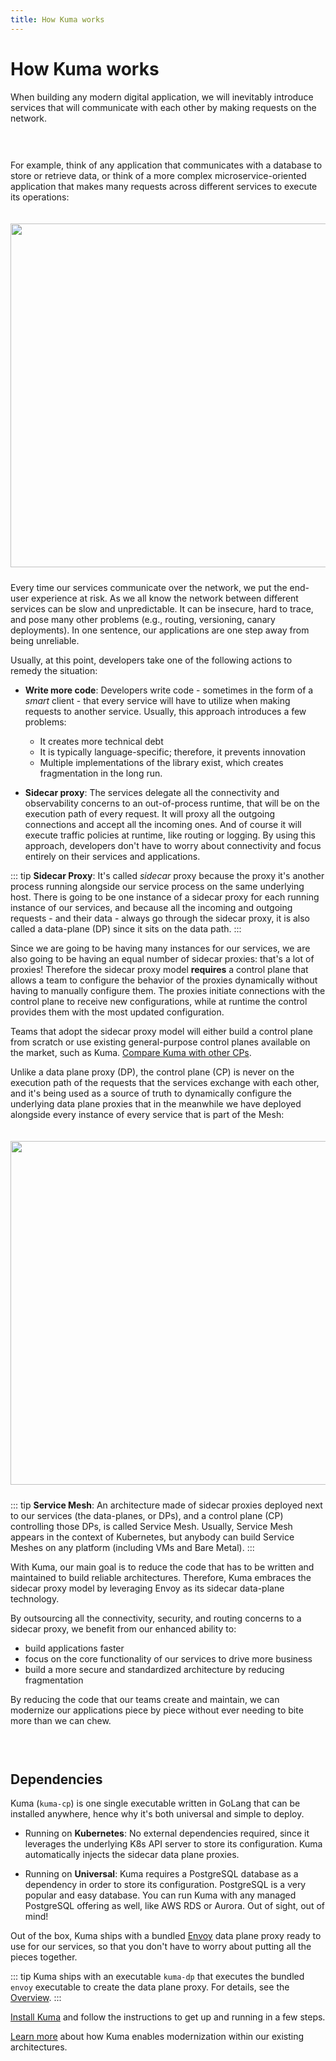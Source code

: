 ```yaml
---
title: How Kuma works
---
```


# How Kuma works

When building any modern digital application, we will inevitably introduce services that will communicate with each other by making requests on the network.

<center>
<img src="/assets/images/docs/diagram-before-after-full-r1.png" alt="" style="padding-top: 20px; padding-bottom: 10px;"/>
</center>

For example, think of any application that communicates with a database to store or retrieve data, or think of a more complex microservice-oriented application that makes many requests across different services to execute its operations:

<center>
<img src="/assets/images/docs/0.4.0/diagram-02.jpg" alt="" style="width: 550px; padding-top: 20px; padding-bottom: 10px;"/>
</center>

Every time our services communicate over the network, we put the end-user experience at risk. As we all know the network between different services can be slow and unpredictable. It can be insecure, hard to trace, and pose many other problems (e.g., routing, versioning, canary deployments). In one sentence, our applications are one step away from being unreliable.

Usually, at this point, developers take one of the following actions to remedy the situation:

- **Write more code**: Developers write code - sometimes in the form of a _smart_ client - that every service will have to utilize when making requests to another service. Usually, this approach introduces a few problems:

  - It creates more technical debt
  - It is typically language-specific; therefore, it prevents innovation
  - Multiple implementations of the library exist, which creates fragmentation in the long run.

- **Sidecar proxy**: The services delegate all the connectivity and observability concerns to an out-of-process runtime, that will be on the execution path of every request. It will proxy all the outgoing connections and accept all the incoming ones. And of course it will execute traffic policies at runtime, like routing or logging. By using this approach, developers don't have to worry about connectivity and focus entirely on their services and applications.

::: tip
**Sidecar Proxy**: It's called _sidecar_ proxy because the proxy it's another process running alongside our service process on the same underlying host. There is going to be one instance of a sidecar proxy for each running instance of our services, and because all the incoming and outgoing requests - and their data - always go through the sidecar proxy, it is also called a data-plane (DP) since it sits on the data path.
:::

Since we are going to be having many instances for our services, we are also going to be having an equal number of sidecar proxies: that's a lot of proxies! Therefore the sidecar proxy model **requires** a control plane that allows a team to configure the behavior of the proxies dynamically without having to manually configure them. The proxies initiate connections with the control plane to receive new configurations, while at runtime the control provides them with the most updated configuration.

Teams that adopt the sidecar proxy model will either build a control plane from scratch or use existing general-purpose control planes available on the market, such as Kuma. [Compare Kuma with other CPs](../kuma-vs-xyz).

Unlike a data plane proxy (DP), the control plane (CP) is never on the execution path of the requests that the services exchange with each other, and it's being used as a source of truth to dynamically configure the underlying data plane proxies that in the meanwhile we have deployed alongside every instance of every service that is part of the Mesh:

<center>
<img src="/assets/images/docs/0.4.0/diagram-03.jpg" alt="" style="width: 550px; padding-top: 20px; padding-bottom: 10px;"/>
</center>

::: tip
**Service Mesh**: An architecture made of sidecar proxies deployed next to our services (the data-planes, or DPs), and a control plane (CP) controlling those DPs, is called Service Mesh. Usually, Service Mesh appears in the context of Kubernetes, but anybody can build Service Meshes on any platform (including VMs and Bare Metal).
:::

With Kuma, our main goal is to reduce the code that has to be written and maintained to build reliable architectures. Therefore, Kuma embraces the sidecar proxy model by leveraging Envoy as its sidecar data-plane technology.

By outsourcing all the connectivity, security, and routing concerns to a sidecar proxy, we benefit from our enhanced ability to:

- build applications faster
- focus on the core functionality of our services to drive more business
- build a more secure and standardized architecture by reducing fragmentation

By reducing the code that our teams create and maintain, we can modernize our applications piece by piece without ever needing to bite more than we can chew.

<center>
<img src="/assets/images/docs/0.5.0/diagram-04.jpg" alt="" style=" padding-top: 20px; padding-bottom: 10px;"/>
</center>

## Dependencies

Kuma (`kuma-cp`) is one single executable written in GoLang that can be installed anywhere, hence why it's both universal and simple to deploy. 

* Running on **Kubernetes**: No external dependencies required, since it leverages the underlying K8s API server to store its configuration. Kuma automatically injects the sidecar data plane proxies.

* Running on **Universal**: Kuma requires a PostgreSQL database as a dependency in order to store its configuration. PostgreSQL is a very popular and easy database. You can run Kuma with any managed PostgreSQL offering as well, like AWS RDS or Aurora. Out of sight, out of mind!

Out of the box, Kuma ships with a bundled [Envoy](https://www.envoyproxy.io/) data plane proxy ready to use for our services, so that you don't have to worry about putting all the pieces together.

::: tip
Kuma ships with an executable `kuma-dp` that executes the bundled `envoy` executable to create the data plane proxy. For details, see the [Overview](./).
:::

[Install Kuma](/install/) and follow the instructions to get up and running in a few steps.

[Learn more](../vm-and-k8s-support) about how Kuma enables modernization within our existing architectures.
